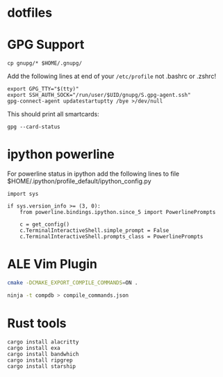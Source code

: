 # dotfiles

# GPG Support
`cp gnupg/* $HOME/.gnupg/`

Add the following lines at end of your `/etc/profile` not .bashrc or .zshrc!
```
export GPG_TTY="$(tty)"
export SSH_AUTH_SOCK="/run/user/$UID/gnupg/S.gpg-agent.ssh"
gpg-connect-agent updatestartuptty /bye >/dev/null
```

This should print all smartcards:
```
gpg --card-status
```

# ipython powerline

For powerline status in ipython add the following lines to file
$HOME/.ipython/profile_default/ipython_config.py

```
import sys

if sys.version_info >= (3, 0):
    from powerline.bindings.ipython.since_5 import PowerlinePrompts

    c = get_config()
    c.TerminalInteractiveShell.simple_prompt = False
    c.TerminalInteractiveShell.prompts_class = PowerlinePrompts
```




# ALE Vim Plugin

```bash
cmake -DCMAKE_EXPORT_COMPILE_COMMANDS=ON .

ninja -t compdb > compile_commands.json
```

# Rust tools

```
cargo install alacritty
cargo install exa
cargo install bandwhich
cargo install ripgrep
cargo install starship
```
